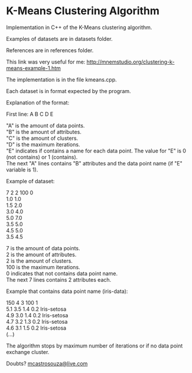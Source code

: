 # K-Means Clustering Algorithm
Implementation in C++ of the K-Means clustering algorithm.

Examples of datasets are in datasets folder.

References are in references folder.

This link was very useful for me: http://mnemstudio.org/clustering-k-means-example-1.htm

The implementation is in the file kmeans.cpp.

Each dataset is in format expected by the program.

Explanation of the format:

First line: A B C D E

"A" is the amount of data points.<br />
"B" is the amount of attributes.<br />
"C" is the amount of clusters.<br />
"D" is the maximum iterations.<br />
"E" indicates if contains a name for each data point. The value for "E" is 0 (not contains) or 1 (contains).<br />
The next "A" lines contains "B" attributes and the data point name (if "E" variable is 1).<br />

Example of dataset:

7 2 2 100 0<br />
1.0 1.0<br />
1.5 2.0<br />
3.0 4.0<br />
5.0 7.0<br />
3.5 5.0<br />
4.5 5.0<br />
3.5 4.5<br />

7 is the amount of data points.<br />
2 is the amount of attributes.<br />
2 is the amount of clusters.<br />
100 is the maximum iterations.<br />
0 indicates that not contains data point name.<br />
The next 7 lines contains 2 attributes each.<br />

Example that contains data point name (iris-data):

150 4 3 100 1<br />
5.1 3.5 1.4 0.2 Iris-setosa<br />
4.9 3.0 1.4 0.2 Iris-setosa<br />
4.7 3.2 1.3 0.2 Iris-setosa<br />
4.6 3.1 1.5 0.2 Iris-setosa<br />
(...)<br />

The algorithm stops by maximum number of iterations or if no data point exchange cluster.

Doubts? mcastrosouza@live.com
